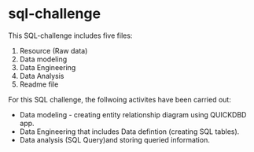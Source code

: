 # sql-challenge
This SQL-challenge includes five files:
1. Resource (Raw data)
2. Data modeling
3. Data Engineering
4. Data Analysis
5. Readme file

For this SQL challenge, the follwoing activites have been carried out:
-  Data modeling - creating entity relationship diagram using QUICKDBD app.
-  Data Engineering that includes Data defintion (creating SQL tables).
-  Data analysis (SQL Query)and storing queried information.
